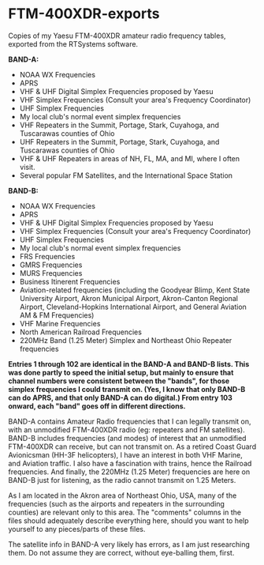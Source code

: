 # FTM-400XDR-exports
Copies of my Yaesu FTM-400XDR amateur radio frequency tables, exported from the RTSystems software.

**BAND-A:**
- NOAA WX Frequencies
- APRS
- VHF & UHF Digital Simplex Frequencies proposed by Yaesu
- VHF Simplex Frequencies (Consult your area's Frequency Coordinator)
- UHF Simplex Frequencies
- My local club's normal event simplex frequencies
- VHF Repeaters in the Summit, Portage, Stark, Cuyahoga, and Tuscarawas counties of Ohio
- UHF Repeaters in the Summit, Portage, Stark, Cuyahoga, and Tuscarawas counties of Ohio
- VHF & UHF Repeaters in areas of NH, FL, MA, and MI, where I often visit.
- Several popular FM Satellites, and the International Space Station

**BAND-B:**
- NOAA WX Frequencies
- APRS
- VHF & UHF Digital Simplex Frequencies proposed by Yaesu
- VHF Simplex Frequencies (Consult your area's Frequency Coordinator)
- UHF Simplex Frequencies
- My local club's normal event simplex frequencies
- FRS Frequencies
- GMRS Frequencies
- MURS Frequencies
- Business Itinerent Frequencies
- Aviation-related frequencies (including the Goodyear Blimp, Kent State University Airport, Akron Municipal Airport, Akron-Canton Regional Airport, Cleveland-Hopkins International Airport, and General Aviation AM & FM Frequencies)
- VHF Marine Frequencies
- North American Railroad Frequencies
- 220MHz Band (1.25 Meter) Simplex and Northeast Ohio Repeater frequencies

**Entries 1 through 102 are identical in the BAND-A and BAND-B lists.  This was done partly to speed the initial setup, but mainly to ensure that channel numbers were consistent between the "bands", for those simplex frequencies I could transmit on.  (Yes, I know that only BAND-B can do APRS, and that only BAND-A can do digital.)  From entry 103 onward, each "band" goes off in different directions.**

BAND-A contains Amateur Radio frequencies that I can legally transmit on, with an unmodified FTM-400XDR radio (eg: repeaters and FM satellites).  BAND-B includes frequencies (and modes) of interest that an unmodified FTM-400XDR can receive, but can not transmit on.  As a retired Coast Guard Avionicsman (HH-3F helicopters), I have an interest in both VHF Marine, and Aviation traffic.  I also have a fascination with trains, hence the Railroad frequencies.  And finally, the 220MHz (1.25 Meter) frequencies are here on BAND-B just for listening, as the radio cannot transmit on 1.25 Meters.

As I am located in the Akron area of Northeast Ohio, USA, many of the frequencies (such as the airports and repeaters in the surrounding counties) are relevant only to this area.  The "comments" columns in the files should adequately describe everything here, should you want to help yourself to any pieces/parts of these files.

The satellite info in BAND-A very likely has errors, as I am just researching them.  Do not assume they are correct, without eye-balling them, first.
